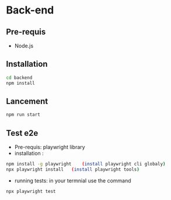 # Back-end
## Pre-requis
- Node.js

## Installation
```bash
cd backend
npm install
```

## Lancement
```bash
npm run start
```

## Test e2e
- Pre-requis: playwright library 
- installation :
```bash
npm install -g playwright    (install playwright cli globaly)
npx playwright install   (install playwright tools)
```
- running tests: in your termnial use the command
```bash
npx playwright test 
```
